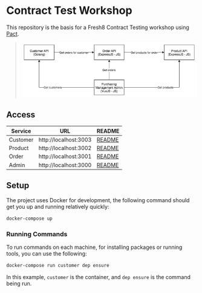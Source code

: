 # Contract Test Workshop

This repository is the basis for a Fresh8 Contract Testing workshop using [Pact](https://docs.pact.io/).

> ![Layout](assets/ContractTestLayout.png)

## Access

| Service  | URL                   | README                       |
| -------- | --------------------- | ---------------------------- |
| Customer | http://localhost:3003 | [README](customer/README.md) |
| Product  | http://localhost:3002 | [README](product/README.md)  |
| Order    | http://localhost:3001 | [README](order/README.md)    |
| Admin    | http://localhost:3000 | [README](admin/README.md)    |

## Setup

The project uses Docker for development, the following command should get you up and running relatively quickly:

```sh
docker-compose up
```

### Running Commands

To run commands on each machine, for installing packages or running tools, you can use the following:

```sh
docker-compose run customer dep ensure
```

In this example, `customer` is the container, and `dep ensure` is the command being run.

